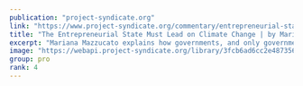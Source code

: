 ```yaml
---
publication: "project-syndicate.org"
link: "https://www.project-syndicate.org/commentary/entrepreneurial-state-only-solution-to-climate-change-by-mariana-mazzucato-2022-11"
title: "The Entrepreneurial State Must Lead on Climate Change | by Mariana Mazzucato - Project Syndicate"
excerpt: "Mariana Mazzucato explains how governments, and only governments, can accelerate the transition to a carbon-neutral economy."
image: "https://webapi.project-syndicate.org/library/3fcb6ad6cc2e48735661999a977504e1.2-1-super.1.jpg"
group: pro
rank: 4
---
```

